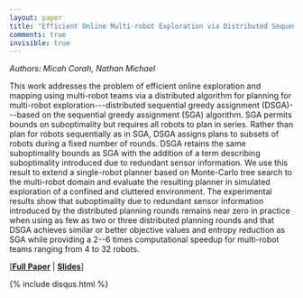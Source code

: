 ```yaml
---
layout: paper
title: "Efficient Online Multi-robot Exploration via Distributed Sequential Greedy Assignment"
comments: true
invisible: true
---
```


<p class="text-left"><i>Authors: Micah Corah, Nathan Michael</i></p>

This work addresses the problem of efficient online exploration and mapping using multi-robot teams via a distributed algorithm for planning for multi-robot exploration---distributed sequential greedy assignment (DSGA)---based on the sequential greedy assignment (SGA) algorithm. SGA permits bounds on suboptimality but requires all robots to plan in series. Rather than plan for robots sequentially as in SGA, DSGA assigns plans to subsets of robots during a fixed number of rounds. DSGA retains the same suboptimality bounds as SGA with the addition of a term describing suboptimality introduced due to redundant sensor information. We use this result to extend a single-robot planner based on Monte-Carlo tree search to the multi-robot domain and evaluate the resulting planner in simulated exploration of a confined and cluttered environment. The experimental results show that suboptimality due to redundant sensor information introduced by the distributed planning rounds remains near zero in practice when using as few as two or three distributed planning rounds and that DSGA achieves similar or better objective values and entropy reduction as SGA while providing a 2--6 times computational speedup for multi-robot teams ranging from 4 to 32 robots.

[<b><a href="/static/papers/26.pdf">Full Paper</a></b> | <b><a href="/static/slides/26.mp4">Slides</a></b>]

{% include disqus.html %}